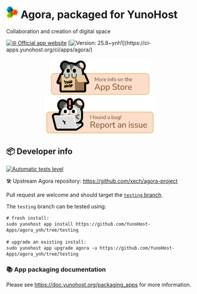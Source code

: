 <!--
N.B.: This README was automatically generated by <https://github.com/YunoHost/apps_tools/blob/main/readme_generator>
It shall NOT be edited by hand.
-->

<h1>
  <img src="https://raw.githubusercontent.com/YunoHost/apps/main/logos/agora.png" width="32px" alt="Logo of Agora">
  Agora, packaged for YunoHost
</h1>

Collaboration and creation of digital space

[![🌐 Official app website](https://img.shields.io/badge/Official_app_website-darkgreen?style=for-the-badge)](https://www.agora-project.net)
[![Version: 25.8~ynh1](https://img.shields.io/badge/Version-25.8~ynh1-rgb(18,138,11)?style=for-the-badge)](https://ci-apps.yunohost.org/ci/apps/agora/)

<div align="center">
<a href="https://apps.yunohost.org/app/agora"><img height="100px" src="https://github.com/YunoHost/yunohost-artwork/raw/refs/heads/main/badges/neopossum-badges/badge_more_info_on_the_appstore.svg"/></a>
<a href="https://github.com/YunoHost-Apps/agora_ynh/issues"><img height="100px" src="https://github.com/YunoHost/yunohost-artwork/raw/refs/heads/main/badges/neopossum-badges/badge_report_an_issue.svg"/></a>
</div>

## 📦 Developer info

[![Automatic tests level](https://apps.yunohost.org/badge/cilevel/agora)](https://ci-apps.yunohost.org/ci/apps/agora/)

🛠️ Upstream Agora repository: <https://github.com/xech/agora-project>

Pull request are welcome and should target the [`testing` branch](https://github.com/YunoHost-Apps/agora_ynh/tree/testing).

The `testing` branch can be tested using:
```
# fresh install:
sudo yunohost app install https://github.com/YunoHost-Apps/agora_ynh/tree/testing

# upgrade an existing install:
sudo yunohost app upgrade agora -u https://github.com/YunoHost-Apps/agora_ynh/tree/testing
```

### 📚 App packaging documentation

Please see <https://doc.yunohost.org/packaging_apps> for more information.
